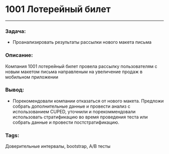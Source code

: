 # 1001 Лотерейный билет
---
### Задача:
- Проанализировать результаты рассылки нового макета письма
### Описание:
Компания 1001 лотерейный билет провела рассылку пользователям с новым макетом письма направленым на увеличение продаж в мобильном приложении

### Вывод:
- Порекомендовали компании отказаться от нового макета. Предложи собрать дополнительные данные и провести анализ с использованием CUPED, уточнили и порекоммендовали использовать стратификацию во время проведения теста или собрать данные и провести постстратификацию.
### Tags:
Доверительные интервалы, bootstrap, A/B тесты

